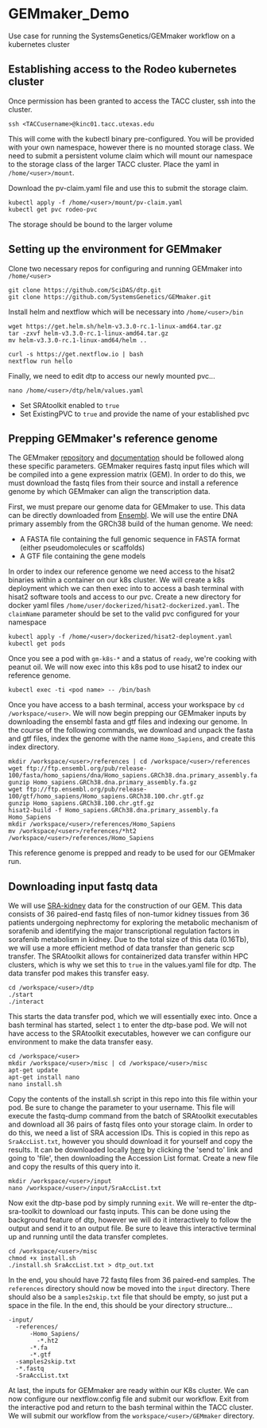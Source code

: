 # GEMmaker_Demo
Use case for running the SystemsGenetics/GEMmaker workflow on a kubernetes cluster

## Establishing access to the Rodeo kubernetes cluster
Once permission has been granted to access the TACC cluster, ssh into the cluster.
```
ssh <TACCusername>@kinc01.tacc.utexas.edu
```
This will come with the kubectl binary pre-configured. You will be provided with your own namespace, however there is no mounted storage class. We need to submit a persistent volume claim which will mount our namespace to the storage class of the larger TACC cluster. Place the yaml in `/home/<user>/mount`.

Download the pv-claim.yaml file and use this to submit the storage claim.
```
kubectl apply -f /home/<user>/mount/pv-claim.yaml
kubectl get pvc rodeo-pvc
```
The storage should be bound to the larger volume

## Setting up the environment for GEMmaker
Clone two necessary repos for configuring and running GEMmaker into `/home/<user>`
```
git clone https://github.com/SciDAS/dtp.git
git clone https://github.com/SystemsGenetics/GEMmaker.git
```
Install helm and nextflow which will be necessary into `/home/<user>/bin`
```
wget https://get.helm.sh/helm-v3.3.0-rc.1-linux-amd64.tar.gz
tar -zxvf helm-v3.3.0-rc.1-linux-amd64.tar.gz
mv helm-v3.3.0-rc.1-linux-amd64/helm ..

curl -s https://get.nextflow.io | bash
nextflow run hello
```
Finally, we need to edit dtp to access our newly mounted pvc...
```
nano /home/<user>/dtp/helm/values.yaml
```
* Set SRAtoolkit enabled to `true`
* Set ExistingPVC to `true` and provide the name of your established pvc

## Prepping GEMmaker's reference genome
The GEMmaker [repository](https://github.com/SystemsGenetics/GEMmaker) and [documentation](https://gemmaker.readthedocs.io/en/latest/) should be followed along these specific parameters. GEMmaker requires fastq input files which will be compiled into a gene expression matrix (GEM). In order to do this, we must download the fastq files from their source and install a reference genome by which GEMmaker can align the transcription data.

First, we must prepare our genome data for GEMmaker to use. This data can be directly downloaded from [Ensembl](https://useast.ensembl.org/Homo_sapiens/Info/Index). We will use the entire DNA primary assembly from the GRCh38 build of the human genome. We need:
* A FASTA file containing the full genomic sequence in FASTA format (either pseudomolecules or scaffolds)
* A GTF file containing the gene models

In order to index our reference genome we need access to the hisat2 binaries within a container on our k8s cluster. We will create a k8s deployment which we can then exec into to access a bash terminal with hisat2 software tools and access to our pvc. Create a new directory for docker yaml files `/home/user/dockerized/hisat2-dockerized.yaml`. The `claimName` parameter should be set to the valid pvc configured for your namespace

```
kubectl apply -f /home/<user>/dockerized/hisat2-deployment.yaml
kubectl get pods
```
Once you see a pod with `gm-k8s-*` and a status of `ready`, we're cooking with peanut oil. We will now exec into this k8s pod to use hisat2 to index our reference genome.
```
kubectl exec -ti <pod name> -- /bin/bash
```
Once you have access to a bash terminal, access your workspace by `cd /workspace/<user>`. We will now begin prepping our GEMmaker inputs by downloading the ensembl fasta and gtf files and indexing our genome. In the course of the following commands, we download and unpack the fasta and gtf files, index the genome with the name `Homo_Sapiens`, and create this index directory.
```
mkdir /workspace/<user>/references | cd /workspace/<user>/references
wget ftp://ftp.ensembl.org/pub/release-100/fasta/homo_sapiens/dna/Homo_sapiens.GRCh38.dna.primary_assembly.fa.gz
gunzip Homo_sapiens.GRCh38.dna.primary_assembly.fa.gz
wget ftp://ftp.ensembl.org/pub/release-100/gtf/homo_sapiens/Homo_sapiens.GRCh38.100.chr.gtf.gz
gunzip Homo_sapiens.GRCh38.100.chr.gtf.gz
hisat2-build -f Homo_sapiens.GRCh38.dna.primary_assembly.fa Homo_Sapiens
mkdir /workspace/<user>/references/Homo_Sapiens
mv /workspace/<user>/references/*ht2 /workspace/<user>/references/Homo_Sapiens
```
This reference genome is prepped and ready to be used for our GEMmaker run. 

## Downloading input fastq data
We will use [SRA-kidney](https://www.ncbi.nlm.nih.gov/sra?linkname=bioproject_sra_all&from_uid=359795) data for the construction of our GEM. This data consists of 36 paired-end fastq files of non-tumor kidney tissues from 36 patients undergoing nephrectomy for exploring the metabolic mechanism of sorafenib and identifying the major transcriptional regulation factors in sorafenib metabolism in kidney. Due to the total size of this data (0.16Tb), we will use a more efficient method of data transfer than generic scp transfer. The SRAtoolkit allows for containerized data transfer within HPC clusters, which is why we set this to `true` in the values.yaml file for dtp. The data transfer pod makes this transfer easy. 
```
cd /workspace/<user>/dtp
./start
./interact
```
This starts the data transfer pod, which we will essentially exec into. Once a bash terminal has started, select `1` to enter the dtp-base pod. We will not have access to the SRAtoolkit executables, however we can configure our environment to make the data transfer easy.
```
cd /workspace/<user>
mkdir /workspace/<user>/misc | cd /workspace/<user>/misc
apt-get update
apt-get install nano
nano install.sh
```
Copy the contents of the install.sh script in this repo into this file within your pod. Be sure to change the <user> parameter to your username. This file will execute the fastq-dump command from the batch of SRAtoolkit executables and download all 36 pairs of fastq files onto your storage claim. In order to do this, we need a list of SRA accession IDs. This is copied in this repo as `SraAccList.txt`, however you should download it for yourself and copy the results. It can be downloaded locally [here](https://www.ncbi.nlm.nih.gov/sra?linkname=bioproject_sra_all&from_uid=359795) by clicking the 'send to' link and going to 'file', then downloading the Accession List format. Create a new file and copy the results of this query into it. 
```
mkdir /workspace/<user>/input
nano /workspace/<user>/input/SraAccList.txt
```

Now exit the dtp-base pod by simply running `exit`. We will re-enter the dtp-sra-toolkit to download our fastq inputs. This can be done using the background feature of dtp, however we will do it interactively to follow the output and send it to an output file. Be sure to leave this interactive terminal up and running until the data transfer completes.
```
cd /workspace/<user>/misc
chmod +x install.sh
./install.sh SraAccList.txt > dtp_out.txt
```
In the end, you should have 72 fastq files from 36 paired-end samples. The `references` directory should now be moved into the `input` directory. There should also be a `samples2skip.txt` file that should be empty, so just put a space in the file. In the end, this should be your directory structure...
```
-input/
  -references/
      -Homo_Sapiens/
        -*.ht2
      -*.fa
      -*.gtf
  -samples2skip.txt
  -*.fastq
  -SraAccList.txt
```

At last, the inputs for GEMmaker are ready within our K8s cluster. We can now configure our nextflow.config file and submit our workflow. Exit from the interactive pod and return to the bash terminal within the TACC cluster. We will submit our workflow from the `workspace/<user>/GEMmaker` directory. 
  
  
  
  
  
  
  

